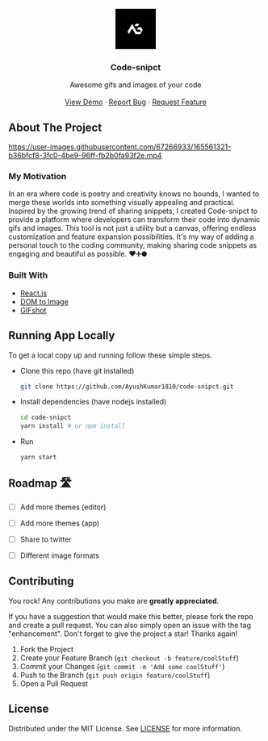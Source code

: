 <div id="top"></div>
<!-- PROJECT LOGO -->
<br />
<div align="center">
  <a href="https://code-snpict.netlify.app/">
    <img src="public/android-chrome-512x512.png" alt="Logo" width="80" height="80">
  </a>

  <h3 align="center">Code-snipct</h3>

  <p align="center">
    Awesome gifs and images of your code
    <br />
    <br />
    <a href="https://code-snpict.netlify.app/">View Demo</a>
    ·
    <a href="https://github.com/AyushKumar1810/code-snipct/issues">Report Bug</a>
    ·
    <a href="https://github.com/AyushKumar1810/code-snipct/issues">Request Feature</a>
  </p>
</div>


<!-- ABOUT THE PROJECT -->
## About The Project


https://user-images.githubusercontent.com/67266933/165561321-b36bfcf8-3fc0-4be9-96ff-fb2b0fa93f2e.mp4



### My Motivation
In an era where code is poetry and creativity knows no bounds, I wanted to merge these worlds into something visually appealing and practical. Inspired by the growing trend of sharing snippets, I created Code-snipct to provide a platform where developers can transform their code into dynamic gifs and images. This tool is not just a utility but a canvas, offering endless customization and feature expansion possibilities. It's my way of adding a personal touch to the coding community, making sharing code snippets as engaging and beautiful as possible. ❤️➕🌑




### Built With

* [React.js](https://reactjs.org/)
* [DOM to Image](https://github.com/tsayen/dom-to-image)
* [GIFshot](https://yahoo.github.io/gifshot/)





<!-- GETTING STARTED -->
## Running App Locally

To get a local copy up and running follow these simple steps.

* Clone this repo (have git installed)
  ```sh
  git clone https://github.com/AyushKumar1810/code-snipct.git
  ```
* Install dependencies (have nodejs installed)
  ```sh
  cd code-snipct
  yarn install # or npm install
  ```
* Run
  ```sh
  yarn start
  ```




<!-- ROADMAP -->
## Roadmap 🛣️

- [ ] Add more themes (editor)
- [ ] Add more themes (app)
- [ ] Share to twitter
- [ ] Different image formats





<!-- CONTRIBUTING -->
## Contributing

You rock! Any contributions you make are **greatly appreciated**.

If you have a suggestion that would make this better, please fork the repo and create a pull request. You can also simply open an issue with the tag "enhancement".
Don't forget to give the project a star! Thanks again!

1. Fork the Project
2. Create your Feature Branch (`git checkout -b feature/coolStuff`)
3. Commit your Changes (`git commit -m 'Add some coolStuff'`)
4. Push to the Branch (`git push origin feature/coolStuff`)
5. Open a Pull Request





<!-- LICENSE -->
## License

Distributed under the MIT License. See [LICENSE](./LICENSE) for more information.









